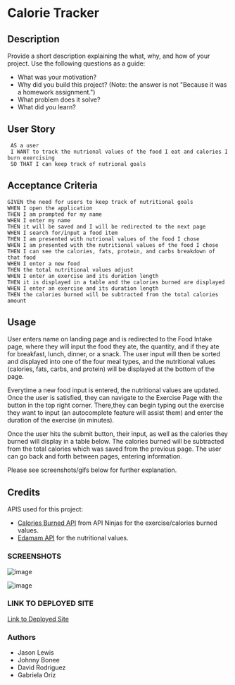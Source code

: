 #  Calorie Tracker

## Description

Provide a short description explaining the what, why, and how of your project. Use the following questions as a guide:

- What was your motivation?
- Why did you build this project? (Note: the answer is not "Because it was a homework assignment.")
- What problem does it solve?
- What did you learn?


## User Story

```
 AS a user
 I WANT to track the nutrional values of the food I eat and calories I burn exercising
 SO THAT I can keep track of nutrional goals
 ```

## Acceptance Criteria

```
GIVEN the need for users to keep track of nutritional goals
WHEN I open the application
THEN I am prompted for my name
WHEN I enter my name
THEN it will be saved and I will be redirected to the next page
WHEN I search for/input a food item
THEN I am presented with nutrional values of the food I chose
WHEN I am presented with the nutritional values of the food I chose
THEN I can see the calories, fats, protein, and carbs breakdown of that food
WHEN I enter a new food
THEN the total nutritional values adjust
WHEN I enter an exercise and its duration length
THEN it is displayed in a table and the calories burned are displayed
WHEN I enter an exercise and its duration length
THEN the calories burned will be subtracted from the total calories amount
```

## Usage

User enters name on landing page and is redirected to the Food Intake page, where they will input the food they ate, the quantity, and if they ate for breakfast, lunch, dinner, or a snack. The user input will then be sorted and displayed into one of the four meal types, and the nutritional values (calories, fats, carbs, and protein) will be displayed at the bottom of the page.

Everytime a new food input is entered, the nutritional values are updated. Once the user is satisfied, they can navigate to the Exercise Page with the button in the top right corner. There,they can begin typing out the exercise they want to input (an autocomplete feature will assist them) and enter the duration of the exercise (in minutes).

Once the user hits the submit button, their input, as well as the calories they burned will display in a table below. The calories burned will be subtracted from the total calories which was saved from the previous page. The user can go back and forth between pages, entering information. 

Please see screenshots/gifs below for further explanation. 

## Credits

APIS used for this project: 

* [Calories Burned API](https://api-ninjas.com/api/caloriesburned) from API Ninjas for the exercise/calories burned values. 
* [Edamam API](https://www.edamam.com/) for the nutritional values.

### SCREENSHOTS
![image](https://user-images.githubusercontent.com/117334322/224877506-bd51fad5-c728-4673-a00e-d12f8b348c1c.png)

![image](https://user-images.githubusercontent.com/117334322/224877537-5fe77572-f190-4266-a03b-8991c0314463.png)

### LINK TO DEPLOYED SITE

[Link to Deployed Site](https://gabrielaortiz6.github.io/calorie-tracker/)

### Authors
* Jason Lewis
* Johnny Bonee
* David Rodriguez
* Gabriela Oriz

